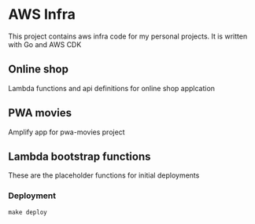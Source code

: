 # AWS Infra

This project contains aws infra code for my personal projects. It is written with Go and AWS CDK

## Online shop

Lambda functions and api definitions for online shop applcation

## PWA movies

Amplify app for pwa-movies project

## Lambda bootstrap functions

These are the placeholder functions for initial deployments

### Deployment

`make deploy`